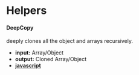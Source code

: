 # Helpers

#### DeepCopy
  deeply clones all the object and arrays recursively.
  - **input:** Array/Object
  - **output:** Cloned Array/Object
  - [**javascript**](https://github.com/shri1897/Helpers/blob/master/deepCopy.js)
  

